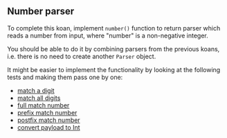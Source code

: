 ## Number parser

To complete this koan, implement `number()` function to return parser
which reads a number from input, where "number" is a non-negative integer.

You should be able to do it by combining parsers from the previous koans,
i.e. there is no need to create another `Parser` object.

It might be easier to implement the functionality by looking at the following tests and making them pass one by one:
 - <a href="psi_element://Task5Tests#1 - match a digit">match a digit</a>
 - <a href="psi_element://Task5Tests#2 - match all digits">match all digits</a>
 - <a href="psi_element://Task5Tests#3 - full match number">full match number</a>
 - <a href="psi_element://Task5Tests#4 - prefix match number">prefix match number</a>
 - <a href="psi_element://Task5Tests#5 - postfix match number">postfix match number</a>
 - <a href="psi_element://Task5Tests#6 - convert payload to Int">convert payload to Int</a>
